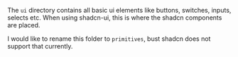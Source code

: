 The `ui` directory contains all basic ui elements like buttons, switches, inputs, selects etc.
When using shadcn-ui, this is where the shadcn components are placed.

I would like to rename this folder to `primitives`, bust shadcn does not support that currently.